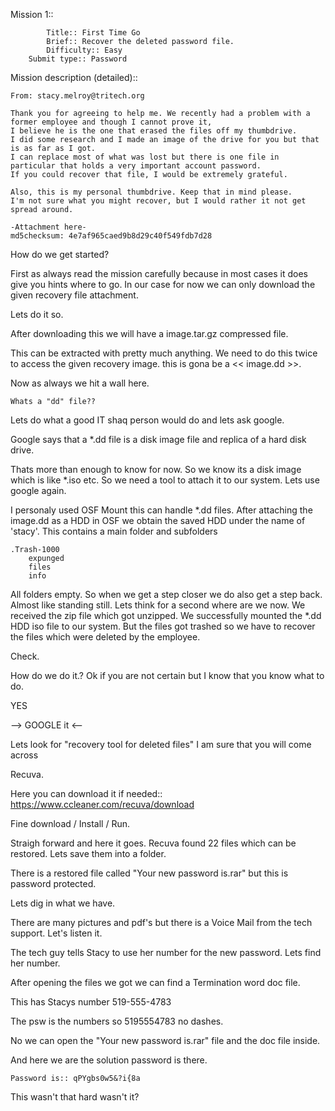Mission 1::
        
        	Title:: First Time Go
            Brief:: Recover the deleted password file.
            Difficulty:: Easy
	    Submit type:: Password
            
Mission description (detailed)::

	From: stacy.melroy@tritech.org

	Thank you for agreeing to help me. We recently had a problem with a former employee and though I cannot prove it, 
    I believe he is the one that erased the files off my thumbdrive. 
    I did some research and I made an image of the drive for you but that is as far as I got. 
    I can replace most of what was lost but there is one file in particular that holds a very important account password. 
    If you could recover that file, I would be extremely grateful.

	Also, this is my personal thumbdrive. Keep that in mind please. 
    I'm not sure what you might recover, but I would rather it not get spread around.

	-Attachment here-
	md5checksum: 4e7af965caed9b8d29c40f549fdb7d28
    
How do we get started?

First as always read the mission carefully because in most cases it does give you hints where to go.
In our case for now we can only download the given recovery file attachment.

Lets do it so.

After downloading this we will have a 
    image.tar.gz 
compressed file.
    
This can be extracted with pretty much anything. We need to do this twice to access the given recovery image.
this is gona be a 
    << image.dd >>.
    
Now as always we hit a wall here. 

    Whats a "dd" file??

Lets do what a good IT shaq person would do and lets ask google.
    
Google says that 
    a *.dd file is a disk image file and replica of a hard disk drive.
    
Thats more than enough to know for now. 
So we know its a disk image which is like *.iso etc. So we need a tool to attach it to our system. Lets use google again.
    
I personaly used OSF Mount this can handle *.dd files. 
After attaching the image.dd as a HDD in OSF we obtain the saved HDD under the name of 'stacy'. 
This contains a main folder and subfolders

    .Trash-1000 
        expunged
        files
        info
    
All folders empty. So when we get a step closer we do also get a step back. 
Almost like standing still. Lets think for a second where are we now. We received the zip file which got unzipped. 
We successfully mounted the *.dd HDD iso file to our system. 
But the files got trashed so we have to recover the files which were deleted by the employee.

Check.

How do we do it.? Ok if you are not certain but I know that you know what to do.
    
YES
    
--> GOOGLE it <--
    
Lets look for "recovery tool for deleted files" I am sure that you will come across 

Recuva.

Here you can download it if needed::
https://www.ccleaner.com/recuva/download

Fine download / Install / Run.

Straigh forward and here it goes. 
Recuva found 22 files which can be restored. Lets save them into a folder.

There is a restored file called "Your new password is.rar" but this is password protected. 

Lets dig in what we have.

There are many pictures and pdf's but there is a Voice Mail from the tech support. Let's listen it.

The tech guy tells Stacy to use her number for the new password.
Lets find her number. 

After opening the files we got we can find a Termination word doc file. 

This has Stacys number 519-555-4783 

The psw is the numbers so 5195554783 no dashes.

No we can open the "Your new password is.rar" file and the doc file inside.

And here we are the solution password is there.
    
    Password is:: qPYgbs0w5&?i{8a
    
This wasn't that hard wasn't it?
